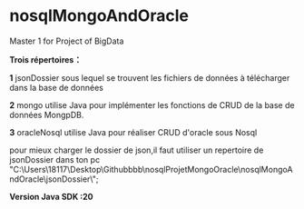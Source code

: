 # nosqlMongoAndOracle
Master 1 for Project of BigData

**Trois répertoires：**

**1** jsonDossier sous lequel se trouvent les fichiers de données à télécharger dans la base de données

**2** mongo utilise Java pour implémenter les fonctions de CRUD de la base de données MongpDB.

**3** oracleNosql utilise Java pour réaliser CRUD d'oracle sous Nosql

pour mieux charger le dossier de json,il faut utiliser un repertoire de jsonDossier dans ton pc
"C:\\Users\\18117\\Desktop\\Githubbbb\\nosqlProjetMongoOracle\\nosqlMongoAndOracle\\jsonDossier\\";

**Version Java SDK :20**